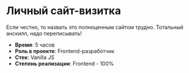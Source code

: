 # Личный сайт-визитка
Если честно, то назвать это полноценным сайтом трудно. Тотальный анскилл, надо переписывать!

* __Время__: 5 часов
* __Роль в проекте__: Frontend-разработчик
* __Стек__: Vanilla JS
* __Степень реализации__: Frontend - 100%
